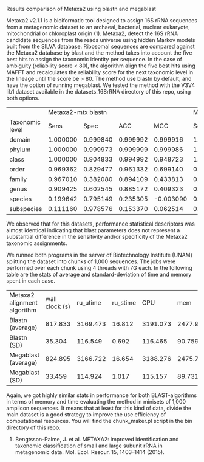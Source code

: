 
Results comparison of Metaxa2 using blastn and megablast

Metaxa2 v2.1.1 is a bioiformatic tool designed to assign 16S rRNA sequences from a metagenomic dataset to an archaeal, bacterial, nuclear eukaryote, mitochondrial or chloroplast origin (1). Metaxa2, detect the 16S rRNA candidate sequences from the reads universe using hidden Markov models built from the SILVA database. Ribosomal sequences are compared against the Metaxa2 database by blast and the method takes into account the five best hits to assign the taxonomic identity per sequence. In the case of ambiguity (reliability score < 80), the algorithm align the five best hits using MAFFT and recalculates the reliability score for the next taxonomic level in the lineage until the score be > 80. The method use blastn by default, and have the option of running megablast. We tested the method with the V3V4 lib1 dataset available in the datasets_16SrRNA directory of this repo, using both options.


<table>
  <tr>
    <td></td>
    <td colspan="4">Metaxa2-mtx blastn</td>
    <td colspan="4">Metaxa2-mtx megablast</td>
  </tr>
  <tr>
    <td>Taxonomic level</td>
    <td>Sens</td>
    <td>Spec</td>
    <td>ACC</td>
    <td>MCC</td>
    <td>Sens</td>
    <td>Spec</td>
    <td>ACC</td>
    <td>MCC</td>
  </tr>
  <tr>
    <td>domain</td>
    <td>1.000000</td>
    <td>0.999840</td>
    <td>0.999992</td>
    <td>0.999916</td>
    <td>1.000000</td>
    <td>0.999867</td>
    <td>0.999994</td>
    <td>0.999930</td>
  </tr>
  <tr>
    <td>phylum</td>
    <td>1.000000</td>
    <td>0.999973</td>
    <td>0.999999</td>
    <td>0.999986</td>
    <td>1.000000</td>
    <td>0.999973</td>
    <td>0.999999</td>
    <td>0.999986</td>
  </tr>
  <tr>
    <td>class</td>
    <td>1.000000</td>
    <td>0.904833</td>
    <td>0.994992</td>
    <td>0.948723</td>
    <td>1.000000</td>
    <td>0.904833</td>
    <td>0.994992</td>
    <td>0.948723</td>
  </tr>
  <tr>
    <td>order</td>
    <td>0.969362</td>
    <td>0.829477</td>
    <td>0.961332</td>
    <td>0.699140</td>
    <td>0.969362</td>
    <td>0.829477</td>
    <td>0.961332</td>
    <td>0.699140</td>
  </tr>
  <tr>
    <td>family</td>
    <td>0.967010</td>
    <td>0.382080</td>
    <td>0.894109</td>
    <td>0.433813</td>
    <td>0.967010</td>
    <td>0.382070</td>
    <td>0.894108</td>
    <td>0.433803</td>
  </tr>
  <tr>
    <td>genus</td>
    <td>0.909425</td>
    <td>0.602545</td>
    <td>0.885172</td>
    <td>0.409323</td>
    <td>0.909425</td>
    <td>0.602529</td>
    <td>0.885171</td>
    <td>0.409312</td>
  </tr>
  <tr>
    <td>species</td>
    <td>0.199642</td>
    <td>0.795149</td>
    <td>0.235305</td>
    <td>-0.003090</td>
    <td>0.199642</td>
    <td>0.795127</td>
    <td>0.235304</td>
    <td>-0.003103</td>
  </tr>
  <tr>
    <td>subspecies</td>
    <td>0.111160</td>
    <td>0.978576</td>
    <td>0.153370</td>
    <td>0.062514</td>
    <td>0.111160</td>
    <td>0.978576</td>
    <td>0.153370</td>
    <td>0.062514</td>
  </tr>
</table>

We observed that for this datasets, performance statistical descriptors was almost identical indicating that blast parameters does not represent a substantial difference in the sensitivity and/or specificity of the Metaxa2 taxonomic assignments.

We runned both programs in the server of Biotechnology Institute (UNAM) splitting the dataset into chunks of 1,000 sequences. The jobs were performed over each chunk using 4 threads with 7G each. In the following table are the stats of average and standard-deviation of time and memory spent in each case.

<table>
  <tr>
    <td>Metaxa2 alignment algorithm</td>
    <td>wall clock (s)</td>
    <td>ru_utime</td>
    <td>ru_stime</td>
    <td>CPU</td>
    <td>mem</td>
    <td>io</td>
    <td>maxvmem(G)</td>
  </tr>
  <tr>
    <td>Blastn (average)</td>
    <td>817.833</td>
    <td>3169.473</td>
    <td>16.812</td>
    <td>3191.073</td>
    <td>2477.961</td>
    <td>0.096</td>
    <td>2.456</td>
  </tr>
  <tr>
    <td>Blastn (SD)</td>
    <td>35.304</td>
    <td>116.549</td>
    <td>0.692</td>
    <td>116.465</td>
    <td>90.759</td>
    <td>0.009</td>
    <td>0.239</td>
  </tr>
  <tr>
    <td>Megablast (average)</td>
    <td>824.895</td>
    <td>3166.722</td>
    <td>16.654</td>
    <td>3188.276</td>
    <td>2475.763</td>
    <td>0.097</td>
    <td>2.475</td>
  </tr>
  <tr>
    <td>Megablast (SD)</td>
    <td>33.459</td>
    <td>114.924</td>
    <td>1.017</td>
    <td>115.157</td>
    <td>89.731</td>
    <td>0.009</td>
    <td>0.221</td>
  </tr>
</table>

Again, we got highly similar stats in performance for both BLAST-algorithms in terms of memory and time evaluating the method in minisets of 1,000 amplicon sequences. It means that at least for this kind of data, divide the main dataset is a good strategy to improve the use efficiency of computational resources. You will find the chunk_maker.pl script in the bin directory of this repo.

1. Bengtsson-Palme, J. et al. METAXA2: improved identification and taxonomic classification of small and large subunit rRNA in metagenomic data. Mol. Ecol. Resour. 15, 1403–1414 (2015).
